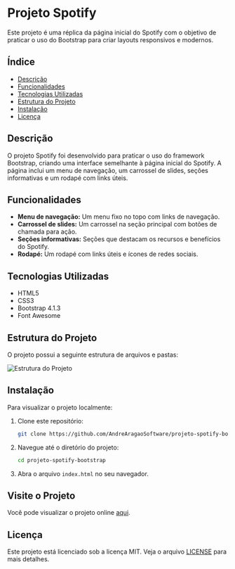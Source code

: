 # Projeto Spotify

Este projeto é uma réplica da página inicial do Spotify com o objetivo de praticar o uso do Bootstrap para criar layouts responsivos e modernos.

## Índice

- [Descrição](#descrição)
- [Funcionalidades](#funcionalidades)
- [Tecnologias Utilizadas](#tecnologias-utilizadas)
- [Estrutura do Projeto](#estrutura-do-projeto)
- [Instalação](#instalação)
- [Licença](#licença)

## Descrição

O projeto Spotify foi desenvolvido para praticar o uso do framework Bootstrap, criando uma interface semelhante à página inicial do Spotify. A página inclui um menu de navegação, um carrossel de slides, seções informativas e um rodapé com links úteis.

## Funcionalidades

- **Menu de navegação:** Um menu fixo no topo com links de navegação.
- **Carrossel de slides:** Um carrossel na seção principal com botões de chamada para ação.
- **Seções informativas:** Seções que destacam os recursos e benefícios do Spotify.
- **Rodapé:** Um rodapé com links úteis e ícones de redes sociais.

## Tecnologias Utilizadas

- HTML5
- CSS3
- Bootstrap 4.1.3
- Font Awesome

## Estrutura do Projeto

O projeto possui a seguinte estrutura de arquivos e pastas:

![Estrutura do Projeto](https://github.com/user-attachments/assets/3364e46f-1097-421c-83dc-dd19048a7dbf)

## Instalação

Para visualizar o projeto localmente:

1. Clone este repositório:

    ```bash
    git clone https://github.com/AndreAragaoSoftware/projeto-spotify-bootstrap/
    ```

2. Navegue até o diretório do projeto:

    ```bash
    cd projeto-spotify-bootstrap
    ```

3. Abra o arquivo `index.html` no seu navegador.

## Visite o Projeto

Você pode visualizar o projeto online [aqui](https://projeto-spotify-bootstrap.vercel.app/).

## Licença

Este projeto está licenciado sob a licença MIT. Veja o arquivo [LICENSE](LICENSE) para mais detalhes.

